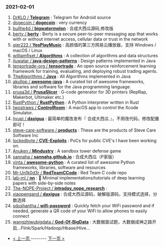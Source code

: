 ### 2021-02-01 
1. [
        DrKLO /
**Telegram**](https://github.com/DrKLO/Telegram) : Telegram for Android source
1. [
        dogecoin /
**dogecoin**](https://github.com/dogecoin/dogecoin) : very currency
1. [
        bullhe4d /
**bigwatermelon**](https://github.com/bullhe4d/bigwatermelon) : 合成大西瓜源码,修改版
1. [
        berty /
**berty**](https://github.com/berty/berty) : Berty is a secure peer-to-peer messaging app that works with or without internet access, cellular data or trust in the network
1. [
        qier222 /
**YesPlayMusic**](https://github.com/qier222/YesPlayMusic) : 高颜值的第三方网易云播放器，支持 Windows / macOS / Linux
1. [
        williamfiset /
**Algorithms**](https://github.com/williamfiset/Algorithms) : A collection of algorithms and data structures
1. [
        iluwatar /
**java-design-patterns**](https://github.com/iluwatar/java-design-patterns) : Design patterns implemented in Java
1. [
        tensortrade-org /
**tensortrade**](https://github.com/tensortrade-org/tensortrade) : An open source reinforcement learning framework for training, evaluating, and deploying robust trading agents.
1. [
        TheAlgorithms /
**Java**](https://github.com/TheAlgorithms/Java) : All Algorithms implemented in Java
1. [
        akullpp /
**awesome-java**](https://github.com/akullpp/awesome-java) : A curated list of awesome frameworks, libraries and software for the Java programming language.
1. [
        prusa3d /
**PrusaSlicer**](https://github.com/prusa3d/PrusaSlicer) : G-code generator for 3D printers (RepRap, Makerbot, Ultimaker etc.)
1. [
        RustPython /
**RustPython**](https://github.com/RustPython/RustPython) : A Python Interpreter written in Rust
1. [
        twostraws /
**ControlRoom**](https://github.com/twostraws/ControlRoom) : A macOS app to control the Xcode Simulator.
1. [
        liyupi /
**daxigua**](https://github.com/liyupi/daxigua) : 最简单的魔改发布『 合成大西瓜 』，不用改代码，修改配置即可！
1. [
        steve-care-software /
**products**](https://github.com/steve-care-software/products) : These are the products of Steve Care Software Inc
1. [
        lockedbyte /
**CVE-Exploits**](https://github.com/lockedbyte/CVE-Exploits) : PoCs for public CVE's I have been working on.
1. [
        Anuken /
**Mindustry**](https://github.com/Anuken/Mindustry) : A sandbox tower defense game
1. [
        sannaha /
**sannaha.github.io**](https://github.com/sannaha/sannaha.github.io) : 合成大西瓜（P家版）
1. [
        vinta /
**awesome-python**](https://github.com/vinta/awesome-python) : A curated list of awesome Python frameworks, libraries, software and resources
1. [
        Mr-Un1k0d3r /
**RedTeamCCode**](https://github.com/Mr-Un1k0d3r/RedTeamCCode) : Red Team C code repo
1. [
        lab-ml /
**nn**](https://github.com/lab-ml/nn) : 🧠 Minimal implementations/tutorials of deep learning papers with side-by-side notes
1. [
        The-NOPE-Project /
**intraday_nope_research**](https://github.com/The-NOPE-Project/intraday_nope_research) : 
1. [
        xiaopengand /
**daxigua**](https://github.com/xiaopengand/daxigua) : 合成大西瓜源码，破解版源码，支持模式选择，分数选择
1. [
        sdushantha /
**wifi-password**](https://github.com/sdushantha/wifi-password) : Quickly fetch your WiFi password and if needed, generate a QR code of your WiFi to allow phones to easily connect
1. [
        wangzhiwubigdata /
**God-Of-BigData**](https://github.com/wangzhiwubigdata/God-Of-BigData) : 大数据面试题，大数据成神之路开启...Flink/Spark/Hadoop/Hbase/Hive... 

- [ < 上一页 ](https://github.com/able8/github-trending-daily-record/blob/master/2021-01-31.md) -------- [ 下一页 > ](https://github.com/able8/github-trending-daily-record/blob/master/2021-02-02.md)